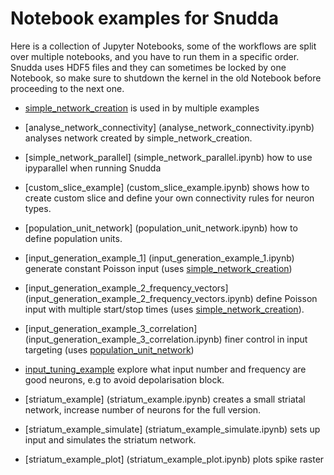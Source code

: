 # Notebook examples for Snudda

Here is a collection of Jupyter Notebooks, some of the workflows are split over multiple notebooks, and you have to run them in a specific order. Snudda uses HDF5 files and they can sometimes be locked by one Notebook, so make sure to shutdown the kernel in the old Notebook before proceeding to the next one.

* [simple_network_creation](simple_network_creation.ipynb) is used in by multiple examples
* [analyse_network_connectivity] (analyse_network_connectivity.ipynb) analyses network created by simple_network_creation.

* [simple_network_parallel] (simple_network_parallel.ipynb) how to use ipyparallel when running Snudda

* [custom_slice_example] (custom_slice_example.ipynb) shows how to create custom slice and define your own connectivity rules for neuron types.

* [population_unit_network] (population_unit_network.ipynb) how to define population units.

* [input_generation_example_1] (input_generation_example_1.ipynb) generate constant Poisson input (uses [simple_network_creation](simple_network_creation.ipynb))
* [input_generation_example_2_frequency_vectors] (input_generation_example_2_frequency_vectors.ipynb) define Poisson input with multiple start/stop times (uses [simple_network_creation](simple_network_creation.ipynb)).
* [input_generation_example_3_correlation] (input_generation_example_3_correlation.ipynb) finer control in input targeting (uses [population_unit_network](population_unit_network.ipynb))

* [input_tuning_example](input_tuning_example.ipynb) explore what input number and frequency are good neurons, e.g to avoid depolarisation block.

* [striatum_example] (striatum_example.ipynb) creates a small striatal network, increase number of neurons for the full version.
* [striatum_example_simulate] (striatum_example_simulate.ipynb) sets up input and simulates the striatum network.
* [striatum_example_plot] (striatum_example_plot.ipynb) plots spike raster

